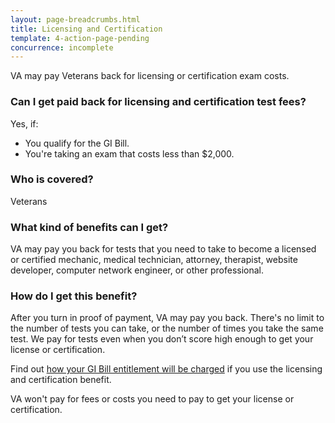 ```yaml
---
layout: page-breadcrumbs.html
title: Licensing and Certification
template: 4-action-page-pending
concurrence: incomplete
---
```


VA may pay Veterans back for licensing or certification exam costs.

<div class="call-out" markdown="1">

### Can I get paid back for licensing and certification test fees?
Yes, if:

  -	You qualify for the GI Bill.
  -	You're taking an exam that costs less than $2,000.

### Who is covered?
Veterans

</div>

### What kind of benefits can I get?
VA may pay you back for tests that you need to take to become a licensed or certified mechanic, medical technician, attorney, therapist, website developer, computer network engineer, or other professional.

### How do I get this benefit?
After you turn in proof of payment, VA may pay you back. There's no limit to the number of tests you can take, or the number of times you take the same test. We pay for tests even when you don’t score high enough to get your license or certification.

Find out [how your GI Bill entitlement will be charged](https://gibill.custhelp.com/app/answers/detail/a_id/29) if you use the licensing and certification benefit.

VA won't pay for fees or costs you need to pay to get your license or certification.
